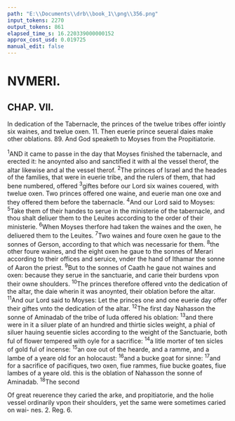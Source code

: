 ```yaml
---
path: "E:\\Documents\\drb\\book_1\\png\\356.png"
input_tokens: 2270
output_tokens: 861
elapsed_time_s: 16.220339000000152
approx_cost_usd: 0.019725
manual_edit: false
---
```

# NVMERI.

## CHAP. VII.

In dedication of the Tabernacle, the princes of the twelue tribes offer iointly six waines, and twelue oxen. 11. Then euerie prince seueral daies make other oblations. 89. And God speaketh to Moyses from the Propitiatorie.

<sup>1</sup>AND it came to passe in the day that Moyses finished the tabernacle, and erected it: he anoynted also and sanctified it with al the vessel therof, the altar likewise and al the vessel therof. <sup>2</sup>The princes of Israel and the heades of the families, that were in euerie tribe, and the rulers of them, that had bene numbered, offered <sup>3</sup>giftes before our Lord six waines couered, with twelue oxen. Two princes offered one waine, and euerie man one oxe and they offered them before the tabernacle. <sup>4</sup>And our Lord said to Moyses: <sup>5</sup>Take them of their handes to serue in the ministerie of the tabernacle, and thou shalt deliuer them to the Leuites according to the order of their ministerie. <sup>6</sup>When Moyses therfore had taken the waines and the oxen, he deliuered them to the Leuites. <sup>7</sup>Two waines and foure oxen he gaue to the sonnes of Gerson, according to that which was necessarie for them. <sup>8</sup>the other foure waines, and the eight oxen he gaue to the sonnes of Merari according to their offices and seruice, vnder the hand of Ithamar the sonne of Aaron the priest. <sup>9</sup>But to the sonnes of Caath he gaue not waines and oxen: because they serue in the sanctuarie, and carie their burdens vpon their owne shoulders. <sup>10</sup>The princes therefore offered vnto the dedication of the altar, the daie wherin it was anoynted, their oblation before the altar. <sup>11</sup>And our Lord said to Moyses: Let the princes one and one euerie day offer their giftes vnto the dedication of the altar. <sup>12</sup>The first day Nahasson the sonne of Aminadab of the tribe of Iuda offered his oblation: <sup>13</sup>and there were in it a siluer plate of an hundred and thirtie sicles weight, a phial of siluer hauing seuentie sicles according to the weight of the Sanctuarie, both ful of flower tempered with oyle for a sacrifice: <sup>14</sup>a litle morter of ten sicles of gold ful of incense: <sup>15</sup>an oxe out of the hearde, and a ramme, and a lambe of a yeare old for an holocaust: <sup>16</sup>and a bucke goat for sinne: <sup>17</sup>and for a sacrifice of pacifiques, two oxen, fiue rammes, fiue bucke goates, fiue lambes of a yeare old. this is the oblation of Nahasson the sonne of Aminadab. <sup>18</sup>The second

<aside>Of great reuerence they caried the arke, and propitiatorie, and the holie vessel ordinarily vpon their shoulders, yet the same were sometimes caried on wai- nes. 2. Reg. 6.</aside>

[^1]: Num. 4.